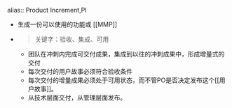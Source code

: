 alias:: Product Increment,PI

- 生成一份可以使用的功能或 [[MMP]]
- > 关键字：验收、集成、可用
	- 团队在冲刺内完成可交付成果，集成到以往的冲刺成果中，形成增量式的交付
	- 每次交付的用户故事必须符合验收条件
	- 每次交付的增量成果必须处于可用状态，而不管PO是否决定发布这个[[用户故事]]。
	- 从技术层面交付，从管理层面发布。